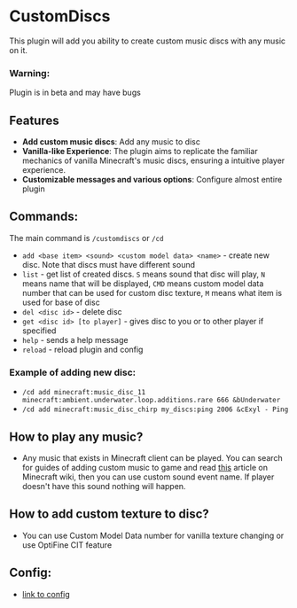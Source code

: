 # CustomDiscs

This plugin will add you ability to create custom music discs with any music on it.

### Warning:
Plugin is in beta and may have bugs

## Features
* **Add custom music discs**: Add any music to disc
* **Vanilla-like Experience**: The plugin aims to replicate the familiar mechanics of vanilla Minecraft's music discs, ensuring a intuitive player experience.
* **Customizable messages and various options**: Configure almost entire plugin

## Commands:
The main command is `/customdiscs` or `/cd`
* `add <base item> <sound> <custom model data> <name>` - create new disc. Note that discs must have different sound
* `list` - get list of created discs. `S` means sound that disc will play, `N` means name that will be displayed, `CMD` means custom model data number that can be used for custom disc texture, `M` means what item is used for base of disc
* `del <disc id>` - delete disc
* `get <disc id> [to player]` - gives disc to you or to other player if specified
* `help` - sends a help message
* `reload` - reload plugin and config

### Example of adding new disc:
* `/cd add minecraft:music_disc_11 minecraft:ambient.underwater.loop.additions.rare 666 &bUnderwater`
* `/cd add minecraft:music_disc_chirp my_discs:ping 2006 &cExyl - Ping`

## How to play any music?
* Any music that exists in Minecraft client can be played. You can search for guides of adding custom music to game and read [this](https://minecraft.fandom.com/wiki/Sounds.json) article on Minecraft wiki, then you can use custom sound event name. If player doesn't have this sound nothing will happen.

## How to add custom texture to disc?
* You can use Custom Model Data number for vanilla texture changing or use OptiFine CIT feature

## Config:
* [link to config](https://github.com/BoBkiNN/CustomDiscs/blob/master/src/main/resources/config.yml)
